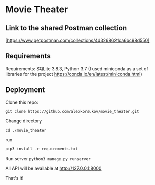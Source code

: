 # Movie Theater

## Link to the shared Postman collection
[https://www.getpostman.com/collections/4d3268621ca6bc98d550]

## Requirements
Requirements: SQLite 3.8.3, Python 3.7 (I used miniconda as a set of libraries for the project https://conda.io/en/latest/miniconda.html)

## Deployment

Clone this repo:

`git clone https://github.com/alexkorsukov/movie_theater.git`

Change directory

`cd ./movie_theater`

run

`pip3 install -r requirements.txt`

Run server
`python3 manage.py runserver`

All API will be available at http://127.0.0.1:8000

That's it!
